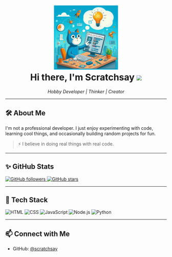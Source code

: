 <h1 align="center">
  <img src="https://raw.githubusercontent.com/scratchsay/scratchsay/main/scratchsay.png" width="200" alt="scratchsay logo"/>
  <br>
  Hi there, I'm Scratchsay <img src="https://raw.githubusercontent.com/MartinHeinz/MartinHeinz/master/wave.gif" width="30px"/>
</h1>

<p align="center">
  <em>Hobby Developer | Thinker | Creator</em>
</p>

---

## 🛠️ About Me

I'm not a professional developer. I just enjoy experimenting with code, learning cool things, and occasionally building random projects for fun.

> ⚡ I believe in doing real things with real code.

---

## ✨ GitHub Stats

<p align="left">
  <a href="https://github.com/scratchsay?tab=followers">
    <img alt="GitHub followers" title="Follow me on GitHub" src="https://custom-icon-badges.demolab.com/github/followers/scratchsay?color=blue&label=Followers&logo=person-add&logoColor=white&style=for-the-badge"/>
  </a>
  <a href="https://github.com/scratchsay?tab=repositories&sort=stargazers">
    <img alt="GitHub stars" title="Total stars on GitHub" src="https://custom-icon-badges.demolab.com/github/stars/scratchsay?color=yellow&label=Stars&logo=star&logoColor=white&style=for-the-badge"/>
  </a>
</p>

---

## 🔧 Tech Stack

![HTML](https://img.shields.io/badge/-HTML5-E34F26?style=flat&logo=html5&logoColor=white)
![CSS](https://img.shields.io/badge/-CSS3-1572B6?style=flat&logo=css3)
![JavaScript](https://img.shields.io/badge/-JavaScript-F7DF1E?style=flat&logo=javascript&logoColor=black)
![Node.js](https://img.shields.io/badge/-Node.js-339933?style=flat&logo=node.js&logoColor=white)
![Python](https://img.shields.io/badge/-Python-3776AB?style=flat&logo=python&logoColor=white)

---

## 📫 Connect with Me

- GitHub: [@scratchsay](https://github.com/scratchsay)
